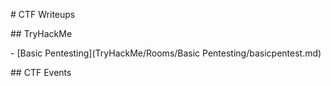 \# CTF Writeups





\## TryHackMe

\- \[Basic Pentesting](TryHackMe/Rooms/Basic Pentesting/basicpentest.md)





\## CTF Events



